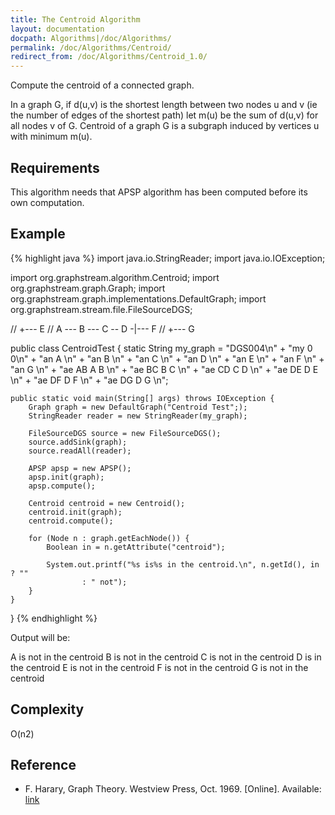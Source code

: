 ```yaml
---
title: The Centroid Algorithm
layout: documentation
docpath: Algorithms|/doc/Algorithms/
permalink: /doc/Algorithms/Centroid/
redirect_from: /doc/Algorithms/Centroid_1.0/
---
```


Compute the centroid of a connected graph.

In a graph G, if d(u,v) is the shortest length between two nodes u and v (ie
the number of edges of the shortest path) let m(u) be the sum of d(u,v) for
all nodes v of G. Centroid of a graph G is a subgraph induced by vertices u
with minimum m(u).


## Requirements

This algorithm needs that APSP algorithm has been computed before its own
computation.


## Example

{% highlight java %}
 import java.io.StringReader;
 import java.io.IOException;
  
 import org.graphstream.algorithm.Centroid;
 import org.graphstream.graph.Graph;
 import org.graphstream.graph.implementations.DefaultGraph;
 import org.graphstream.stream.file.FileSourceDGS;
 
 //                     +--- E
 // A --- B --- C -- D -|--- F
 //                     +--- G
 
 public class CentroidTest {
 	static String my_graph =
                "DGS004\n" + 
                "my 0 0\n" + 
                "an A \n" +
                "an B \n" +
                "an C \n" +
                "an D \n" +
                "an E \n" +
                "an F \n" +
                "an G \n" +
                "ae AB A B \n" +
                "ae BC B C \n" +
                "ae CD C D \n" +
                "ae DE D E \n" +
                "ae DF D F \n" +
                "ae DG D G \n";
 
 	public static void main(String[] args) throws IOException {
 		Graph graph = new DefaultGraph("Centroid Test";);
 		StringReader reader = new StringReader(my_graph);
 
 		FileSourceDGS source = new FileSourceDGS();
 		source.addSink(graph);
 		source.readAll(reader);
 
 		APSP apsp = new APSP();
 		apsp.init(graph);
 		apsp.compute();
 
 		Centroid centroid = new Centroid();
 		centroid.init(graph);
 		centroid.compute();
 
 		for (Node n : graph.getEachNode()) {
 			Boolean in = n.getAttribute("centroid");
 
 			System.out.printf("%s is%s in the centroid.\n", n.getId(), in ? ""
 					: " not");
 		}
 	}
 }
{% endhighlight %}

Output will be:

 A is not in the centroid
 B is not in the centroid
 C is not in the centroid
 D is in the centroid
 E is not in the centroid
 F is not in the centroid
 G is not in the centroid


## Complexity

O(n2)


## Reference

* F. Harary, Graph Theory. Westview Press, Oct. 1969. [Online].
  Available: [link](http://www.amazon.com/exec/obidos/redirect?tag=citeulike07-20&path=ASIN/0201410338)
